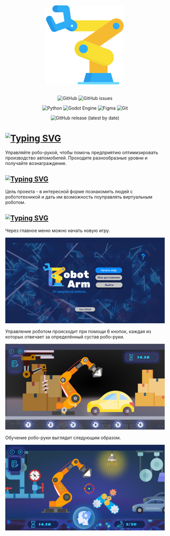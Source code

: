 <p align="center">
  <br>
  <img alt="Logo" src="media/industrial-robot 1.png" width = 250px>
  <br><br>
</p>

<div align="center">
 
![GitHub](https://img.shields.io/github/license/nitrolacs/Robot_arm?color=blue&style=for-the-badge)
![GitHub issues](https://img.shields.io/github/issues/nitrolacs/robot_arm_game?style=for-the-badge)

</div>

<div align="center">

![Python](https://img.shields.io/badge/python-3670A0?style=for-the-badge&logo=python&logoColor=ffdd54)
![Godot Engine](https://img.shields.io/badge/GODOT-%23FFFFFF.svg?style=for-the-badge&logo=godot-engine)
![Figma](https://img.shields.io/badge/figma-%23F24E1E.svg?style=for-the-badge&logo=figma&logoColor=white)
![Git](https://img.shields.io/badge/git-%23F05033.svg?style=for-the-badge&logo=git&logoColor=white)

</div>

<div align="center">
  
![GitHub release (latest by date)](https://img.shields.io/github/downloads/Nitrolacs/Robot_arm_game/v0.1.0/total?color=%230000ff&logo=Windows&style=for-the-badge)
  
</div>

# [![Typing SVG](https://readme-typing-svg.herokuapp.com/?lines=Robot+arm+game)](https://git.io/typing-svg)

Управляйте робо-рукой, чтобы помочь предприятию оптимизировать производство автомобилей. Проходите разнообразные уровни и получайте вознаграждение.  

## [![Typing SVG](https://readme-typing-svg.herokuapp.com/?lines=Цель+проекта)](https://git.io/typing-svg)
Цель проекта - в интересной форме познакомить людей с робототехникой и дать им возможность поуправлять виртуальным роботом.

## [![Typing SVG](https://readme-typing-svg.herokuapp.com/?lines=Описание+игры)](https://git.io/typing-svg)

Через главное меню можно начать новую игру.

<p align="center">
  <img src="media/image_1.png" alt="Robot_arm_game_menu" width="700"/>
</p>

Управление роботом происходит при помощи 6 кнопок, каждая из которых отвечает за определённый сустав робо-руки.

<p align="center">
  <img src="media/image_4.png" alt="Robot_arm_game_mode" width="700"/>
</p>

Обучение робо-руки выглядит следующим образом.

<p align="center">
  <img src="media/image_5.png" alt="Robot_arm_game_mode" width="700"/>
</p>
